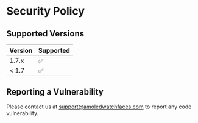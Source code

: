 # Security Policy

## Supported Versions

| Version | Supported          |
| ------- | ------------------ |
| 1.7.x   | :white_check_mark: |
| < 1.7   | :white_check_mark: |

## Reporting a Vulnerability

Please contact us at support@amoledwatchfaces.com to report any code vulnerability.

